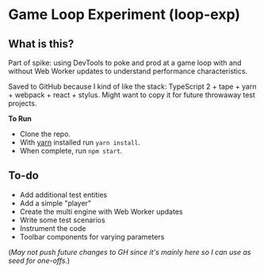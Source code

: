 # Game Loop Experiment (loop-exp)

## What is this?

Part of spike: using DevTools to poke and prod at a game loop with and without Web Worker updates to understand performance characteristics.

Saved to GitHub because I kind of like the stack: TypeScript 2 + tape + yarn + webpack + react + stylus. Might want to copy it for future throwaway test projects.

**To Run**

-   Clone the repo.
-   With [yarn](https://yarnpkg.com/) installed run `yarn install`.
-   When complete, run `npm start`.

## To-do

*   Add additional test entities
*   Add a simple "player"
*   Create the multi engine with Web Worker updates
*   Write some test scenarios
*   Instrument the code
*   Toolbar components for varying parameters

(*May not push future changes to GH since it's mainly here so I can use as seed for one-offs.*)
